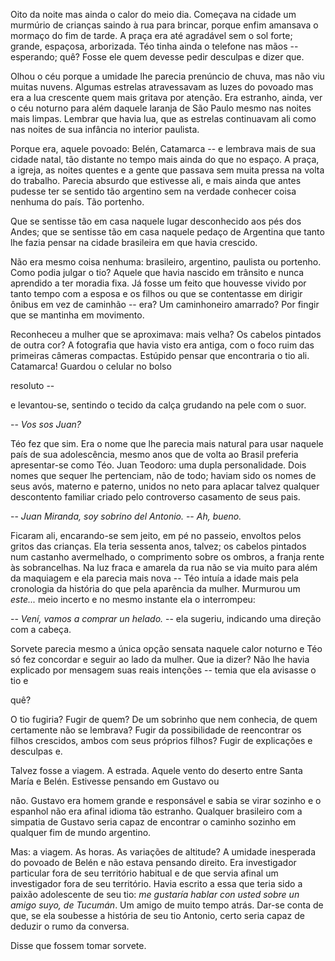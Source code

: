 Oito da noite mas ainda o calor do meio dia. Começava na cidade um murmúrio de crianças saindo à rua para brincar, porque enfim amansava o mormaço do fim de tarde. A praça era até agradável sem o sol forte; grande, espaçosa, arborizada. Téo tinha ainda o telefone nas mãos -- esperando; quê? Fosse ele quem devesse pedir desculpas e dizer que.

Olhou o céu porque a umidade lhe parecia prenúncio de chuva, mas não viu muitas nuvens. Algumas estrelas atravessavam as luzes do povoado mas era a lua crescente quem mais gritava por atenção. Era estranho, ainda, ver o céu noturno para além daquele laranja de São Paulo mesmo nas noites mais limpas. Lembrar que havia lua, que as estrelas continuavam ali como nas noites de sua infância no interior paulista.

Porque era, aquele povoado: Belén, Catamarca -- e lembrava mais de sua cidade natal, tão distante no tempo mais ainda do que no espaço. A praça, a igreja, as noites quentes e a gente que passava sem muita pressa na volta do trabalho. Parecia absurdo que estivesse ali, e mais ainda que antes pudesse ter se sentido tão argentino sem na verdade conhecer coisa nenhuma do país. Tão portenho.

Que se sentisse tão em casa naquele lugar desconhecido aos pés dos Andes; que se sentisse tão em casa naquele pedaço de Argentina que tanto lhe fazia pensar na cidade brasileira em que havia crescido.

Não era mesmo coisa nenhuma: brasileiro, argentino, paulista ou portenho. Como podia julgar o tio? Aquele que havia nascido em trânsito e nunca aprendido a ter moradia fixa. Já fosse um feito que houvesse vivido por tanto tempo com a esposa e os filhos ou que se contentasse em dirigir ônibus em vez de caminhão -- era? Um caminhoneiro amarrado? Por fingir que se mantinha em movimento.

Reconheceu a mulher que se aproximava: mais velha? Os cabelos pintados de outra cor? A fotografia que havia visto era antiga, com o foco ruim das primeiras câmeras compactas. Estúpido pensar que encontraria o tio ali. Catamarca! Guardou o celular no bolso

resoluto --

e levantou-se, sentindo o tecido da calça grudando na pele com o suor.

-- _Vos sos Juan?_

Téo fez que sim. Era o nome que lhe parecia mais natural para usar naquele país de sua adolescência, mesmo anos que de volta ao Brasil preferia apresentar-se como Téo. Juan Teodoro: uma dupla personalidade. Dois nomes que sequer lhe pertenciam, não de todo; haviam sido os nomes de seus avós, materno e paterno, unidos no neto para aplacar talvez qualquer descontento familiar criado pelo controverso casamento de seus pais.

-- _Juan Miranda, soy sobrino del Antonio._
-- _Ah, bueno._

Ficaram ali, encarando-se sem jeito, em pé no passeio, envoltos pelos gritos das crianças. Ela teria sessenta anos, talvez; os cabelos pintados num castanho avermelhado, o comprimento sobre os ombros, a franja rente às sobrancelhas. Na luz fraca e amarela da rua não se via muito para além da maquiagem e ela parecia mais nova -- Téo intuía a idade mais pela cronologia da história do que pela aparência da mulher. Murmurou um _este..._ meio incerto e no mesmo instante ela o interrompeu:

-- _Vení, vamos a comprar un helado._ -- ela sugeriu, indicando uma direção com a cabeça.

Sorvete parecia mesmo a única opção sensata naquele calor noturno e Téo só fez concordar e seguir ao lado da mulher. Que ia dizer? Não lhe havia explicado por mensagem suas reais intenções -- temia que ela avisasse o tio e

quê?

O tio fugiria? Fugir de quem? De um sobrinho que nem conhecia, de quem certamente não se lembrava? Fugir da possibilidade de reencontrar os filhos crescidos, ambos com seus próprios filhos? Fugir de explicações e desculpas e.

Talvez fosse a viagem. A estrada. Aquele vento do deserto entre Santa María e Belén. Estivesse pensando em Gustavo ou

não. Gustavo era homem grande e responsável e sabia se virar sozinho e o espanhol não era afinal idioma tão estranho. Qualquer brasileiro com a simpatia de Gustavo seria capaz de encontrar o caminho sozinho em qualquer fim de mundo argentino.

Mas: a viagem. As horas. As variações de altitude? A umidade inesperada do povoado de Belén e não estava pensando direito. Era investigador particular fora de seu território habitual e de que servia afinal um investigador fora de seu território. Havia escrito a essa que teria sido a paixão adolescente de seu tio: _me gustaría hablar con usted sobre un amigo suyo, de Tucumán_. Um amigo de muito tempo atrás. Dar-se conta de que, se ela soubesse a história de seu tio Antonio, certo seria capaz de deduzir o rumo da conversa.

Disse que fossem tomar sorvete.
